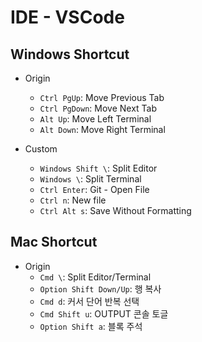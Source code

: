 # IDE - VSCode

## Windows Shortcut

- Origin

  - `Ctrl PgUp`: Move Previous Tab
  - `Ctrl PgDown`: Move Next Tab
  - `Alt Up`: Move Left Terminal
  - `Alt Down`: Move Right Terminal

- Custom
  - `Windows Shift \`: Split Editor
  - `Windows \`: Split Terminal
  - `Ctrl Enter`: Git - Open File
  - `Ctrl n`: New file
  - `Ctrl Alt s`: Save Without Formatting

## Mac Shortcut

- Origin
  - `Cmd \`: Split Editor/Terminal
  - `Option Shift Down/Up`: 행 복사
  - `Cmd d`: 커서 단어 반복 선택
  - `Cmd Shift u`: OUTPUT 콘솔 토글
  - `Option Shift a`: 블록 주석
